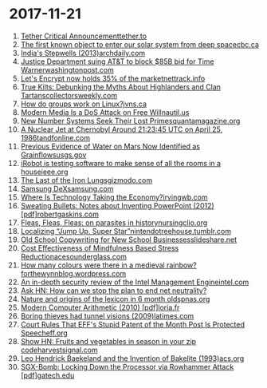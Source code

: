 # 2017-11-21
1. [Tether Critical Announcementtether.to](https://tether.to/tether-critical-announcement/)
2. [The first known object to enter our solar system from deep spacecbc.ca](http://www.cbc.ca/news/technology/astronomers-interstellar-visitor-1.4410477)
3. [India's Stepwells (2013)archdaily.com](https://www.archdaily.com/395363/india-s-forgotten-stepwells)
4. [Justice Department suing AT&T to block $85B bid for Time Warnerwashingtonpost.com](https://www.washingtonpost.com/news/the-switch/wp/2017/11/20/the-justice-department-just-sued-att-to-block-its-85-billion-bid-for-time-warner/?utm_term=.ae1463c2b8dd)
5. [Let's Encrypt now holds 35% of the marketnettrack.info](https://nettrack.info/ssl_certificate_issuers.html)
6. [True Kilts: Debunking the Myths About Highlanders and Clan Tartanscollectorsweekly.com](https://www.collectorsweekly.com/articles/debunking-the-myths-about-kilts/)
7. [How do groups work on Linux?jvns.ca](https://jvns.ca/blog/2017/11/20/groups/)
8. [Modern Media Is a DoS Attack on Free Willnautil.us](http://m.nautil.us/issue/52/the-hive/modern-media-is-a-dos-attack-on-your-free-will)
9. [New Number Systems Seek Their Lost Primesquantamagazine.org](https://www.quantamagazine.org/ideal-numbers-seek-their-lost-primes-20170302)
10. [A Nuclear Jet at Chernobyl Around 21:23:45 UTC on April 25, 1986tandfonline.com](http://www.tandfonline.com/doi/full/10.1080/00295450.2017.1384269)
11. [Previous Evidence of Water on Mars Now Identified as Grainflowsusgs.gov](https://www.usgs.gov/news/previous-evidence-water-mars-now-identified-grainflows)
12. [iRobot is testing software to make sense of all the rooms in a houseieee.org](https://spectrum.ieee.org/automaton/robotics/home-robots/how-irobots-roomba-will-roomify-your-home)
13. [The Last of the Iron Lungsgizmodo.com](https://gizmodo.com/the-last-of-the-iron-lungs-1819079169)
14. [Samsung DeXsamsung.com](http://www.samsung.com/global/galaxy/apps/samsung-dex/)
15. [Where Is Technology Taking the Economy?irvingwb.com](http://blog.irvingwb.com/blog/2017/11/where-is-technology-taking-the-economy.html)
16. [Sweating Bullets: Notes about Inventing PowerPoint (2012) [pdf]robertgaskins.com](http://www.robertgaskins.com/powerpoint-history/sweating-bullets/gaskins-sweating-bullets-webpdf-isbn-9780985142414.pdf)
17. [Fleas, Fleas, Fleas: on parasites in historynursingclio.org](https://nursingclio.org/2017/11/14/fleas-fleas-fleas/)
18. [Localizing “Jump Up, Super Star”nintendotreehouse.tumblr.com](https://nintendotreehouse.tumblr.com/post/167703261242/localizing-jump-up-super-star)
19. [Old School Copywriting for New School Businessesslideshare.net](https://www.slideshare.net/marklittlewood/joanna-wiebe-old-school-copywriting-for-new-school-businesses)
20. [Cost Effectiveness of Mindfulness Based Stress Reductionacesounderglass.com](https://acesounderglass.com/2017/11/20/cost-effectiveness-of-mindfulness-based-stress-reduction/)
21. [How many colours were there in a medieval rainbow?forthewynnblog.wordpress.com](https://forthewynnblog.wordpress.com/2017/11/20/how-many-colours-were-there-in-a-medieval-rainbow/)
22. [An in-depth security review of the Intel Management Engineintel.com](https://security-center.intel.com/advisory.aspx?intelid=INTEL-SA-00086&languageid=en-fr)
23. [Ask HN: How can we stop the plan to end net neutrality?](https://news.ycombinator.com/item?id=15745057)
24. [Nature and origins of the lexicon in 6 month oldspnas.org](http://pnas.org/content/early/2017/11/14/1712966114)
25. [Modern Computer Arithmetic (2010) [pdf]loria.fr](https://members.loria.fr/PZimmermann/mca/mca-cup-0.5.9.pdf)
26. [Boring thieves had tunnel visions (2009)latimes.com](http://articles.latimes.com/2009/dec/27/local/la-me-then27-2009dec27)
27. [Court Rules That EFF's Stupid Patent of the Month Post Is Protected Speecheff.org](https://www.eff.org/deeplinks/2017/11/court-rules-effs-stupid-patent-month-post-protected-speech)
28. [Show HN: Fruits and vegetables in season in your zip codeharvestsignal.com](https://harvestsignal.com)
29. [Leo Hendrick Baekeland and the Invention of Bakelite (1993)acs.org](https://www.acs.org/content/acs/en/education/whatischemistry/landmarks/bakelite.html)
30. [SGX-Bomb: Locking Down the Processor via Rowhammer Attack [pdf]gatech.edu](https://sslab.gtisc.gatech.edu/assets/papers/2017/jang:sgx-bomb.pdf)